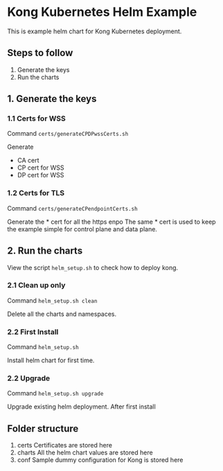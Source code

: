 # Kong Kubernetes Helm Example

This is example helm chart for Kong Kubernetes deployment.

## Steps to follow

1. Generate the keys
2. Run the charts

## 1. Generate the keys

### 1.1 Certs for WSS
Command 
`certs/generateCPDPwssCerts.sh`

Generate
- CA cert
- CP cert for WSS
- DP cert for WSS

### 1.2 Certs for TLS
Command `certs/generateCPendpointCerts.sh`

Generate the * cert for all the https enpo
The same * cert is used to keep the example simple for control plane and data plane.

## 2. Run the charts
View the script `helm_setup.sh` to check how to deploy kong.

### 2.1 Clean up only
Command
`helm_setup.sh clean`

Delete all the charts and namespaces.

### 2.2 First Install
Command
`helm_setup.sh` 

Install helm chart for first time.

### 2.2 Upgrade
Command
`helm_setup.sh upgrade`

Upgrade existing helm deployment. After first install

## Folder structure
1. certs
Certificates are stored here
2. charts
All the helm chart values are stored here
3. conf
Sample dummy configuration for Kong is stored here

